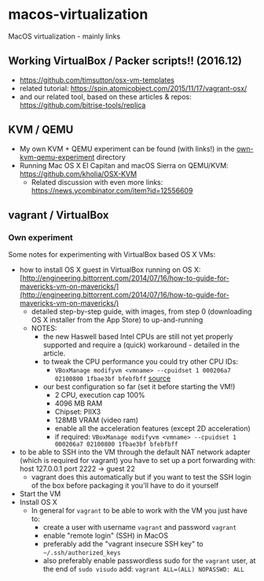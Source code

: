# macos-virtualization

MacOS virtualization - mainly links

## Working VirtualBox / Packer scripts!! (2016.12)

- https://github.com/timsutton/osx-vm-templates
- related tutorial: https://spin.atomicobject.com/2015/11/17/vagrant-osx/
- and our related tool, based on these articles & repos: https://github.com/bitrise-tools/replica


## KVM / QEMU

- My own KVM + QEMU experiment can be found (with links!) in the [own-kvm-qemu-experiment](https://github.com/viktorbenei/macos-virtualization/tree/master/own-kvm-qemu-experiment) directory
- Running Mac OS X El Capitan and macOS Sierra on QEMU/KVM: https://github.com/kholia/OSX-KVM
    - Related discussion with even more links: https://news.ycombinator.com/item?id=12556609

## vagrant / VirtualBox

### Own experiment

Some notes for experimenting with VirtualBox based OS X VMs:

* how to install OS X guest in VirtualBox running on OS X: [http://engineering.bittorrent.com/2014/07/16/how-to-guide-for-mavericks-vm-on-mavericks/](http://engineering.bittorrent.com/2014/07/16/how-to-guide-for-mavericks-vm-on-mavericks/)
  * detailed step-by-step guide, with images, from step 0 (downloading OS X installer from the App Store) to up-and-running
  * NOTES:
    * the new Haswell based Intel CPUs are still not yet properly supported
    and require a (quick) workaround - detailed in the article.
    * to tweak the CPU performance you could try other CPU IDs:
      * `VBoxManage modifyvm <vmname> --cpuidset 1 000206a7 02100800 1fbae3bf bfebfbff` [source](https://www.virtualbox.org/ticket/12802)
    * our best configuration so far (set it before starting the VM!)
      * 2 CPU, execution cap 100%
      * 4096 MB RAM
      * Chipset: PIIX3
      * 128MB VRAM (video ram)
      * enable all the acceleration features (except 2D acceleration)
      * if required: `VBoxManage modifyvm <vmname> --cpuidset 1 000206a7 02100800 1fbae3bf bfebfbff`
* to be able to SSH into the VM through the default NAT network adapter
  (which is required for vagrant) you have to set up a port forwarding
  with: host 127.0.0.1 port 2222 -> guest 22
    * vagrant does this automatically but if you want to test
      the SSH login of the box before packaging it you'll have to
      do it yourself
* Start the VM
* Install OS X
    * In general for `vagrant` to be able to work with the VM you just have to:
        * create a user with username `vagrant` and password `vagrant`
        * enable "remote login" (SSH) in MacOS
        * preferably add the "vagrant insecure SSH key" to `~/.ssh/authorized_keys`
        * also preferably enable passwordless sudo for the `vagrant` user, at the end of `sudo visudo` add: `vagrant ALL=(ALL) NOPASSWD: ALL`
